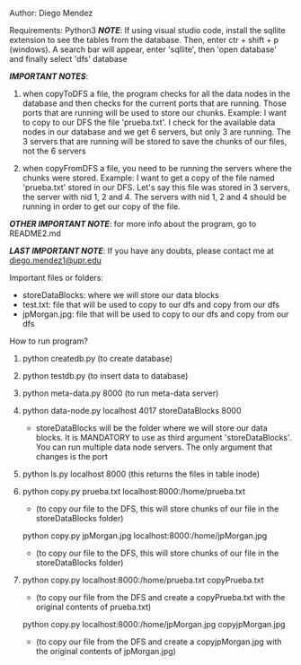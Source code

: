 Author: Diego Mendez

Requirements: Python3
***NOTE***: If using visual studio code, install the sqllite extension to see the tables from the database. Then, enter 
           ctr + shift + p (windows). A search bar will appear, enter 'sqllite', then 'open database' and finally select 'dfs' database

***IMPORTANT NOTES***:
 1. when copyToDFS a file, the program checks for all the data nodes in the database and then checks for the 
    current ports that are running. Those ports that are running will be used to store our chunks. Example: I want
    to copy to our DFS the file 'prueba.txt'. I check for the available data nodes in our database and we get 6 servers, but only 3 are running. The 3 servers that are running will be stored to save the chunks of our files, not the 6 servers

2. when copyFromDFS a file, you need to be running the servers where the chunks were stored. Example: I want 
   to get a copy of the file named 'prueba.txt' stored in our DFS. Let's say this file was stored in 3 servers, 
   the server with nid 1, 2 and 4. The servers with nid 1, 2 and 4 should be running in order to get our copy of the file. 

***OTHER IMPORTANT NOTE***: for more info about the program, go to README2.md

***LAST IMPORTANT NOTE***: If you have any doubts, please contact me at diego.mendez1@upr.edu



Important files or folders:
 * storeDataBlocks: where we will store our data blocks
 * test.txt: file that will be used to copy to our dfs and copy from our dfs
 * jpMorgan.jpg: file that will be used to copy to our dfs and copy from our dfs

How to run program?
1. python createdb.py (to create database)

2. python testdb.py (to insert data to database)

3. python meta-data.py 8000 (to run meta-data server)

4. python data-node.py localhost 4017 storeDataBlocks 8000
   * storeDataBlocks will be the folder where we will store our data blocks. It is MANDATORY to use as third argument 'storeDataBlocks'. You can run multiple data node servers. The only argument that changes is the port

5. python ls.py localhost 8000 (this returns the files in table inode)

6. python copy.py prueba.txt localhost:8000:/home/prueba.txt
   * (to copy our file to the DFS, this will store chunks of our file in the storeDataBlocks folder)
   
   python copy.py jpMorgan.jpg localhost:8000:/home/jpMorgan.jpg 
   * (to copy our file to the DFS, this will store chunks of our file in the storeDataBlocks folder)

7. python copy.py localhost:8000:/home/prueba.txt copyPrueba.txt 
   * (to copy our file from the DFS and create a copyPrueba.txt with the original contents of prueba.txt)
   
   python copy.py localhost:8000:/home/jpMorgan.jpg copyjpMorgan.jpg
   * (to copy our file from the DFS and create a copyjpMorgan.jpg with the original contents of jpMorgan.jpg)


